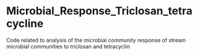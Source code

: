 # Microbial_Response_Triclosan_tetracycline
Code related to analysis of the microbial community response of stream microbial communities to triclosan and tetracyclin
